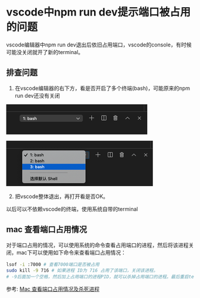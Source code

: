 # vscode中npm run dev提示端口被占用的问题

vscode编辑器中npm run dev退出后依旧占用端口，vscode的console，有时候可能没关闭就开了新的terminal。

## 排查问题

1. 在vscode编辑器的右下方，看是否开启了多个终端(bash)，可能原来的npm run dev还没有关闭

![vscode_bash_1.png](../../../images/blog/devtools/vscode_bash_1.png)


![vscode_bash_2.png](../../../images/blog/devtools/vscode_bash_2.png)

2. 把vscode整体退出，再打开看是否OK。


以后可以不依赖vscode的终端，使用系统自带的terminal


## mac 查看端口占用情况
对于端口占用的情况，可以使用系统的命令查看占用端口的进程，然后将该进程关闭，mac下可以使用如下命令来查看端口占用情况：
```bash
lsof -i :7000 # 查看7000端口是否被占用
sudo kill -9 716 # 如果进程 ID为 716 占用了该端口，关闭该进程。
# -9后面加一个空格，然后加上占用端口的进程PID，就可以杀掉占用端口的进程。最后重启terminal就ok。
```

参考: [Mac 查看端口占用情况及杀死进程](https://www.jianshu.com/p/9216b6127a82)